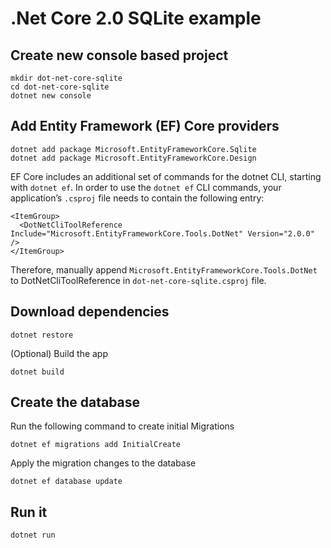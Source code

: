 # .Net Core 2.0 SQLite example

## Create new console based project

    mkdir dot-net-core-sqlite
    cd dot-net-core-sqlite
    dotnet new console

## Add Entity Framework (EF) Core providers

    dotnet add package Microsoft.EntityFrameworkCore.Sqlite
    dotnet add package Microsoft.EntityFrameworkCore.Design

EF Core includes an additional set of commands for the dotnet CLI, starting with `dotnet ef`. In order to use the `dotnet ef` CLI commands, your application’s `.csproj` file needs to contain the following entry:

    <ItemGroup>
      <DotNetCliToolReference Include="Microsoft.EntityFrameworkCore.Tools.DotNet" Version="2.0.0" />
    </ItemGroup>

Therefore, manually append `Microsoft.EntityFrameworkCore.Tools.DotNet` to DotNetCliToolReference in `dot-net-core-sqlite.csproj` file.

## Download dependencies

    dotnet restore

(Optional) Build the app

    dotnet build

## Create the database

Run the following command to create initial Migrations

    dotnet ef migrations add InitialCreate

Apply the migration changes to the database

    dotnet ef database update

## Run it

    dotnet run
